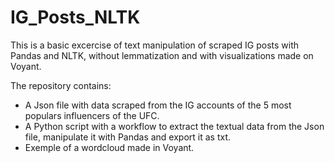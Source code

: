 # IG_Posts_NLTK
This is a basic excercise of text manipulation of scraped IG posts with Pandas and NLTK, without lemmatization and with visualizations made on Voyant.

The repository contains:
* A Json file with data scraped from the IG accounts of the 5 most populars influencers of the UFC.
* A Python script with a workflow to extract the textual data from the Json file, manipulate it with Pandas and export it as txt.
* Exemple of a wordcloud made in Voyant.


